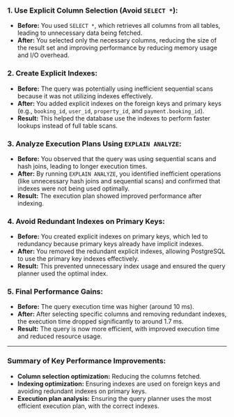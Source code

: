 
### 1. **Use Explicit Column Selection (Avoid `SELECT *`):**

* **Before:** You used `SELECT *`, which retrieves all columns from all tables, leading to unnecessary data being fetched.
* **After:** You selected only the necessary columns, reducing the size of the result set and improving performance by reducing memory usage and I/O overhead.

### 2. **Create Explicit Indexes:**

* **Before:** The query was potentially using inefficient sequential scans because it was not utilizing indexes effectively.
* **After:** You added explicit indexes on the foreign keys and primary keys (e.g., `booking_id`, `user_id`, `property_id`, and `payment.booking_id`).
* **Result:** This helped the database use the indexes to perform faster lookups instead of full table scans.

### 3. **Analyze Execution Plans Using `EXPLAIN ANALYZE`:**

* **Before:** You observed that the query was using sequential scans and hash joins, leading to longer execution times.
* **After:** By running `EXPLAIN ANALYZE`, you identified inefficient operations (like unnecessary hash joins and sequential scans) and confirmed that indexes were not being used optimally.
* **Result:** The execution plan showed improved performance after indexing.

### 4. **Avoid Redundant Indexes on Primary Keys:**

* **Before:** You created explicit indexes on primary keys, which led to redundancy because primary keys already have implicit indexes.
* **After:** You removed the redundant explicit indexes, allowing PostgreSQL to use the primary key indexes effectively.
* **Result:** This prevented unnecessary index usage and ensured the query planner used the optimal index.

### 5. **Final Performance Gains:**

* **Before:** The query execution time was higher (around 10 ms).
* **After:** After selecting specific columns and removing redundant indexes, the execution time dropped significantly to around 1.7 ms.
* **Result:** The query is now more efficient, with improved execution time and reduced resource usage.

---

### **Summary of Key Performance Improvements:**

* **Column selection optimization:** Reducing the columns fetched.
* **Indexing optimization:** Ensuring indexes are used on foreign keys and avoiding redundant indexes on primary keys.
* **Execution plan analysis:** Ensuring the query planner uses the most efficient execution plan, with the correct indexes.
